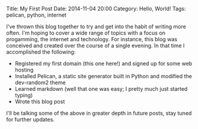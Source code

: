 Title: My First Post
Date: 2014-11-04 20:00
Category: Hello, World!
Tags: pelican, python, internet

I've thrown this blog together to try and get into the habit of writing more often. I'm hoping to cover a wide range of topics with a focus on progamming, the internet and technology. For instance, this blog was conceived and created over the course of a single evening. In that time I accomplished the following:

- Registered my first domain (this one here!) and signed up for some web hosting
- Installed Pelican, a static site generator built in Python and modified the dev-random2 theme
- Learned markdown (well that one was easy; I pretty much just started typing)
- Wrote this blog post

I'll be talking some of the above in greater depth in future posts, stay tuned for further updates.
